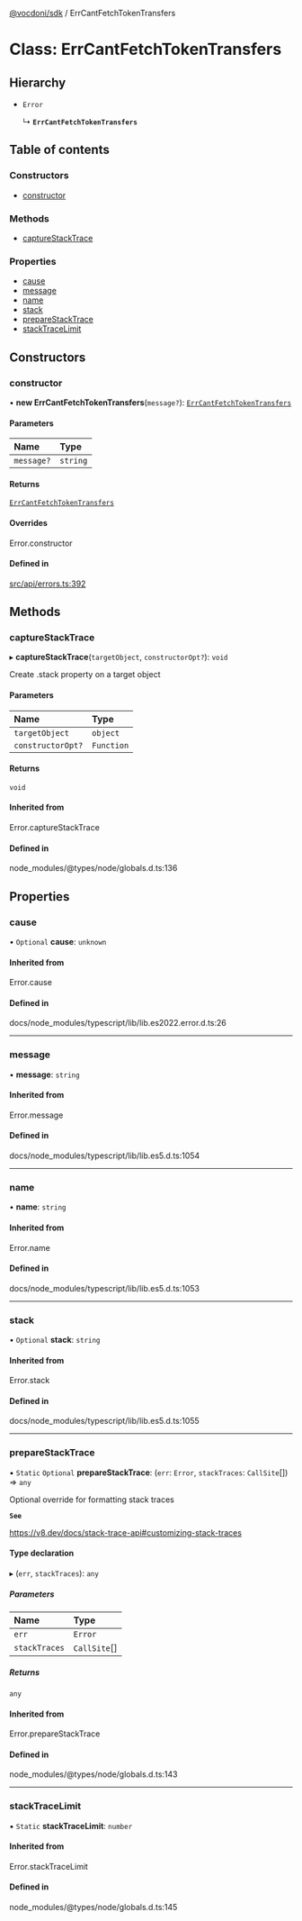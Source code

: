 [@vocdoni/sdk](/sdk) / ErrCantFetchTokenTransfers

# Class: ErrCantFetchTokenTransfers

## Hierarchy

- `Error`

  ↳ **`ErrCantFetchTokenTransfers`**

## Table of contents

### Constructors

- [constructor](ErrCantFetchTokenTransfers#constructor)

### Methods

- [captureStackTrace](ErrCantFetchTokenTransfers#capturestacktrace)

### Properties

- [cause](ErrCantFetchTokenTransfers#cause)
- [message](ErrCantFetchTokenTransfers#message)
- [name](ErrCantFetchTokenTransfers#name)
- [stack](ErrCantFetchTokenTransfers#stack)
- [prepareStackTrace](ErrCantFetchTokenTransfers#preparestacktrace)
- [stackTraceLimit](ErrCantFetchTokenTransfers#stacktracelimit)

## Constructors

### constructor

• **new ErrCantFetchTokenTransfers**(`message?`): [`ErrCantFetchTokenTransfers`](ErrCantFetchTokenTransfers)

#### Parameters

| Name | Type |
| :------ | :------ |
| `message?` | `string` |

#### Returns

[`ErrCantFetchTokenTransfers`](ErrCantFetchTokenTransfers)

#### Overrides

Error.constructor

#### Defined in

[src/api/errors.ts:392](https://github.com/vocdoni/vocdoni-sdk/blob/179c92b4cecfec787d968dc02b519f64ee15c5d3/src/api/errors.ts#L392)

## Methods

### captureStackTrace

▸ **captureStackTrace**(`targetObject`, `constructorOpt?`): `void`

Create .stack property on a target object

#### Parameters

| Name | Type |
| :------ | :------ |
| `targetObject` | `object` |
| `constructorOpt?` | `Function` |

#### Returns

`void`

#### Inherited from

Error.captureStackTrace

#### Defined in

node_modules/@types/node/globals.d.ts:136

## Properties

### cause

• `Optional` **cause**: `unknown`

#### Inherited from

Error.cause

#### Defined in

docs/node_modules/typescript/lib/lib.es2022.error.d.ts:26

___

### message

• **message**: `string`

#### Inherited from

Error.message

#### Defined in

docs/node_modules/typescript/lib/lib.es5.d.ts:1054

___

### name

• **name**: `string`

#### Inherited from

Error.name

#### Defined in

docs/node_modules/typescript/lib/lib.es5.d.ts:1053

___

### stack

• `Optional` **stack**: `string`

#### Inherited from

Error.stack

#### Defined in

docs/node_modules/typescript/lib/lib.es5.d.ts:1055

___

### prepareStackTrace

▪ `Static` `Optional` **prepareStackTrace**: (`err`: `Error`, `stackTraces`: `CallSite`[]) => `any`

Optional override for formatting stack traces

**`See`**

https://v8.dev/docs/stack-trace-api#customizing-stack-traces

#### Type declaration

▸ (`err`, `stackTraces`): `any`

##### Parameters

| Name | Type |
| :------ | :------ |
| `err` | `Error` |
| `stackTraces` | `CallSite`[] |

##### Returns

`any`

#### Inherited from

Error.prepareStackTrace

#### Defined in

node_modules/@types/node/globals.d.ts:143

___

### stackTraceLimit

▪ `Static` **stackTraceLimit**: `number`

#### Inherited from

Error.stackTraceLimit

#### Defined in

node_modules/@types/node/globals.d.ts:145
